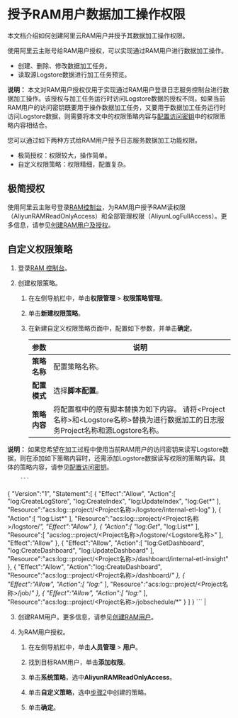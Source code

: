 # 授予RAM用户数据加工操作权限

本文档介绍如何创建阿里云RAM用户并授予其数据加工操作权限。

使用阿里云主账号给RAM用户授权，可以实现通过RAM用户进行数据加工操作。

-   创建、删除、修改数据加工任务。
-   读取源Logstore数据进行加工任务预览。

**说明：** 本文对RAM用户授权仅用于实现通过RAM用户登录日志服务控制台进行数据加工操作。该授权与加工任务运行时访问Logstore数据的授权不同。如果当前RAM用户的访问密钥既要用于操作数据加工任务，又要用于数据加工任务运行时访问Logstore数据，则需要将本文中的权限策略内容与[配置访问密钥](/intl.zh-CN/数据加工/配置访问授权/配置访问密钥.md)中的权限策略内容相结合。

您可以通过如下两种方式给RAM用户授予日志服务数据加工功能权限。

-   极简授权：权限较大，操作简单。
-   自定义权限策略：权限精细，配置复杂。

## 极简授权

使用阿里云主账号登录[RAM控制台](https://ram.console.aliyun.com/)，为RAM用户授予RAM读权限（AliyunRAMReadOnlyAccess）和全部管理权限（AliyunLogFullAccess）。更多信息，请参见[创建RAM用户及授权](/intl.zh-CN/开发指南/访问控制RAM/创建RAM用户及授权.md)。

## 自定义权限策略

1.  登录[RAM 控制台](https://ram.console.aliyun.com/)。

2.  创建权限策略。

    1.  在左侧导航栏中，单击**权限管理** \> **权限策略管理**。

    2.  单击**新建权限策略**。

    3.  在新建自定义权限策略页面中，配置如下参数，并单击**确定**。

        |参数|说明|
        |--|--|
        |**策略名称**|配置策略名称。|
        |**配置模式**|选择**脚本配置**。|
        |**策略内容**|将配置框中的原有脚本替换为如下内容。 请将<Project名称\>和<Logstore名称\>替换为进行数据加工的日志服务Project名称和源Logstore名称。

**说明：** 如果您希望在加工过程中使用当前RAM用户的访问密钥来读写Logstore数据，则在添加如下策略内容时，还需添加Logstore数据读写权限的策略内容。具体的策略内容，请参见[配置访问密钥](/intl.zh-CN/数据加工/配置访问授权/配置访问密钥.md)。

        ```
{
    "Version":"1",
    "Statement":[
        {
            "Effect":"Allow",
            "Action":[
                "log:CreateLogStore",
                "log:CreateIndex",
                "log:UpdateIndex",
                "log:Get*"
            ],
            "Resource":"acs:log:*:*:project/<Project名称>/logstore/internal-etl-log"
        },
        {
            "Action":[
                "log:List*"
            ],
            "Resource":"acs:log:*:*:project/<Project名称>/logstore/*",
            "Effect":"Allow"
        },
        {
            "Action":[
                "log:Get*",
                "log:List*"
            ],
            "Resource":[
                "acs:log:*:*:project/<Project名称>/logstore/<Logstore名称>"
            ],
            "Effect":"Allow"
        },
        {
            "Effect":"Allow",
            "Action":[
                "log:GetDashboard",
                "log:CreateDashboard",
                "log:UpdateDashboard"
            ],
            "Resource":"acs:log:*:*:project/<Project名称>/dashboard/internal-etl-insight"
        },
        {
            "Effect":"Allow",
            "Action":"log:CreateDashboard",
            "Resource":"acs:log:*:*:project/<Project名称>/dashboard/*"
        },
        {
            "Effect":"Allow",
            "Action":[
                "log:*"
            ],
            "Resource":"acs:log:*:*:project/<Project名称>/job/*"
        },
        {
            "Effect":"Allow",
            "Action":[
                "log:*"
            ],
            "Resource":"acs:log:*:*:project/<Project名称>/jobschedule/*"
        }
    ]
}
        ``` |

3.  创建RAM用户。更多信息，请参见[创建RAM用户](/intl.zh-CN/开发指南/访问控制RAM/创建RAM用户及授权.mdsection_wz1_e6j_bdy)。

4.  为RAM用户授权。

    1.  在左侧导航栏中，单击**人员管理** \> **用户**。

    2.  找到目标RAM用户，单击**添加权限**。

    3.  单击**系统策略**，选中**AliyunRAMReadOnlyAccess**。

    4.  单击**自定义策略**，选中[步骤2](#step_ztk_st8_z2e)中创建的策略。

    5.  单击**确定**。


